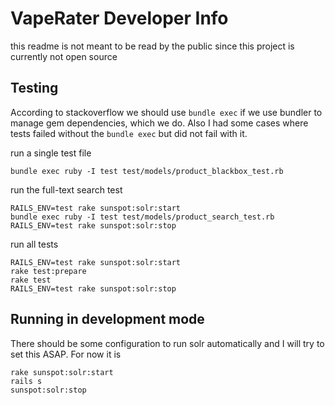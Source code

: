 # VapeRater Developer Info

this readme is not meant to be read by the public since this project is currently not open source

## Testing

According to stackoverflow we should use `bundle exec` if we use bundler to manage gem
dependencies, which we do. Also I had some cases where tests failed without the `bundle exec`
but did not fail with it.


run a single test file
```
bundle exec ruby -I test test/models/product_blackbox_test.rb
```

run the full-text search test
```
RAILS_ENV=test rake sunspot:solr:start
bundle exec ruby -I test test/models/product_search_test.rb
RAILS_ENV=test rake sunspot:solr:stop
```

run all tests
```
RAILS_ENV=test rake sunspot:solr:start
rake test:prepare
rake test
RAILS_ENV=test rake sunspot:solr:stop
```

## Running in development mode

There should be some configuration to run solr automatically and I will try to set this ASAP.
For now it is
```
rake sunspot:solr:start
rails s
sunspot:solr:stop
```